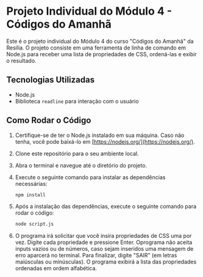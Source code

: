 # Projeto Individual do Módulo 4 - Códigos do Amanhã

Este é o projeto individual do Módulo 4 do curso "Códigos do Amanhã" da Resilia. O projeto consiste em uma ferramenta de linha de comando em Node.js para receber uma lista de propriedades de CSS, ordená-las e exibir o resultado.

## Tecnologias Utilizadas

- Node.js
- Biblioteca `readline` para interação com o usuário

## Como Rodar o Código

1. Certifique-se de ter o Node.js instalado em sua máquina. Caso não tenha, você pode baixá-lo em [https://nodejs.org/](https://nodejs.org/).

2. Clone este repositório para o seu ambiente local.

3. Abra o terminal e navegue até o diretório do projeto.

4. Execute o seguinte comando para instalar as dependências necessárias:

   ```bash
   npm install
   ```

5. Após a instalação das dependências, execute o seguinte comando para rodar o código:

   ```bash
   node script.js
   ```

6. O programa irá solicitar que você insira propriedades de CSS uma por vez. Digite cada propriedade e pressione Enter. Oprograma não aceita inputs vazios ou de números, caso sejam inseridos uma mensagem de erro aparcerá no terminal. Para finalizar, digite "SAIR" (em letras maiúsculas ou minúsculas). O programa exibirá a lista das propriedades ordenadas em ordem alfabética.
